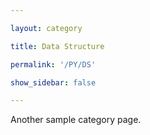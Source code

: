 ```yaml
---

layout: category

title: Data Structure

permalink: '/PY/DS'

show_sidebar: false

---
```


Another sample category page.
